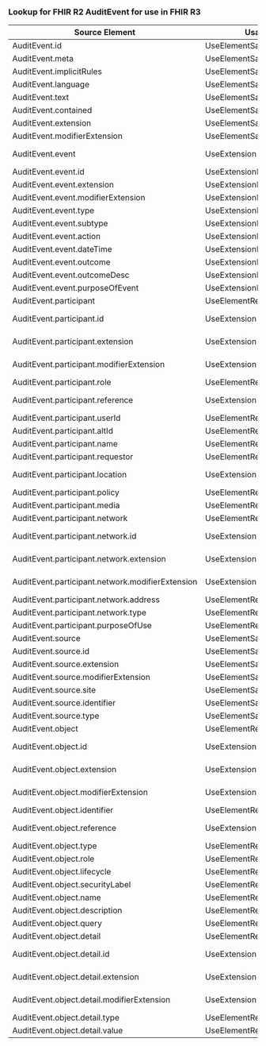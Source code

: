 ### Lookup for FHIR R2 AuditEvent for use in FHIR R3

| Source Element | Usage | Target |
| -------------- | ----- | ------ |
| AuditEvent.id | UseElementSameName | AuditEvent.id |
| AuditEvent.meta | UseElementSameName | AuditEvent.meta |
| AuditEvent.implicitRules | UseElementSameName | AuditEvent.implicitRules |
| AuditEvent.language | UseElementSameName | AuditEvent.language |
| AuditEvent.text | UseElementSameName | AuditEvent.text |
| AuditEvent.contained | UseElementSameName | AuditEvent.contained |
| AuditEvent.extension | UseElementSameName | AuditEvent.extension |
| AuditEvent.modifierExtension | UseElementSameName | AuditEvent.modifierExtension |
| AuditEvent.event | UseExtension | http://hl7.org/fhir/1.0/StructureDefinition/extension-AuditEvent.event |
| AuditEvent.event.id | UseExtensionFromAncestor | - |
| AuditEvent.event.extension | UseExtensionFromAncestor | - |
| AuditEvent.event.modifierExtension | UseExtensionFromAncestor | - |
| AuditEvent.event.type | UseExtensionFromAncestor | - |
| AuditEvent.event.subtype | UseExtensionFromAncestor | - |
| AuditEvent.event.action | UseExtensionFromAncestor | - |
| AuditEvent.event.dateTime | UseExtensionFromAncestor | - |
| AuditEvent.event.outcome | UseExtensionFromAncestor | - |
| AuditEvent.event.outcomeDesc | UseExtensionFromAncestor | - |
| AuditEvent.event.purposeOfEvent | UseExtensionFromAncestor | - |
| AuditEvent.participant | UseElementRenamed | AuditEvent.agent |
| AuditEvent.participant.id | UseExtension | http://hl7.org/fhir/1.0/StructureDefinition/extension-AuditEvent.participant.id |
| AuditEvent.participant.extension | UseExtension | http://hl7.org/fhir/1.0/StructureDefinition/extension-AuditEvent.participant.extension |
| AuditEvent.participant.modifierExtension | UseExtension | http://hl7.org/fhir/1.0/StructureDefinition/extension-AuditEvent.participant.modifierExtension |
| AuditEvent.participant.role | UseElementRenamed | AuditEvent.agent.role |
| AuditEvent.participant.reference | UseExtension | http://hl7.org/fhir/1.0/StructureDefinition/extension-AuditEvent.participant.reference |
| AuditEvent.participant.userId | UseElementRenamed | AuditEvent.agent.userId |
| AuditEvent.participant.altId | UseElementRenamed | AuditEvent.agent.altId |
| AuditEvent.participant.name | UseElementRenamed | AuditEvent.agent.name |
| AuditEvent.participant.requestor | UseElementRenamed | AuditEvent.agent.requestor |
| AuditEvent.participant.location | UseExtension | http://hl7.org/fhir/1.0/StructureDefinition/extension-AuditEvent.participant.location |
| AuditEvent.participant.policy | UseElementRenamed | AuditEvent.agent.policy |
| AuditEvent.participant.media | UseElementRenamed | AuditEvent.agent.media |
| AuditEvent.participant.network | UseElementRenamed | AuditEvent.agent.network |
| AuditEvent.participant.network.id | UseExtension | http://hl7.org/fhir/1.0/StructureDefinition/extension-AuditEvent.participant.network.id |
| AuditEvent.participant.network.extension | UseExtension | http://hl7.org/fhir/1.0/StructureDefinition/extension-AuditEvent.participant.network.extension |
| AuditEvent.participant.network.modifierExtension | UseExtension | http://hl7.org/fhir/1.0/StructureDefinition/extension-AuditEvent.participant.network.modifierExtension |
| AuditEvent.participant.network.address | UseElementRenamed | AuditEvent.agent.network.address |
| AuditEvent.participant.network.type | UseElementRenamed | AuditEvent.agent.network.type |
| AuditEvent.participant.purposeOfUse | UseElementRenamed | AuditEvent.agent.purposeOfUse |
| AuditEvent.source | UseElementSameName | AuditEvent.source |
| AuditEvent.source.id | UseElementSameName | AuditEvent.source.id |
| AuditEvent.source.extension | UseElementSameName | AuditEvent.source.extension |
| AuditEvent.source.modifierExtension | UseElementSameName | AuditEvent.source.modifierExtension |
| AuditEvent.source.site | UseElementSameName | AuditEvent.source.site |
| AuditEvent.source.identifier | UseElementSameName | AuditEvent.source.identifier |
| AuditEvent.source.type | UseElementSameName | AuditEvent.source.type |
| AuditEvent.object | UseElementRenamed | AuditEvent.entity |
| AuditEvent.object.id | UseExtension | http://hl7.org/fhir/1.0/StructureDefinition/extension-AuditEvent.object.id |
| AuditEvent.object.extension | UseExtension | http://hl7.org/fhir/1.0/StructureDefinition/extension-AuditEvent.object.extension |
| AuditEvent.object.modifierExtension | UseExtension | http://hl7.org/fhir/1.0/StructureDefinition/extension-AuditEvent.object.modifierExtension |
| AuditEvent.object.identifier | UseElementRenamed | AuditEvent.entity.identifier |
| AuditEvent.object.reference | UseExtension | http://hl7.org/fhir/1.0/StructureDefinition/extension-AuditEvent.object.reference |
| AuditEvent.object.type | UseElementRenamed | AuditEvent.entity.type |
| AuditEvent.object.role | UseElementRenamed | AuditEvent.entity.role |
| AuditEvent.object.lifecycle | UseElementRenamed | AuditEvent.entity.lifecycle |
| AuditEvent.object.securityLabel | UseElementRenamed | AuditEvent.entity.securityLabel |
| AuditEvent.object.name | UseElementRenamed | AuditEvent.entity.name |
| AuditEvent.object.description | UseElementRenamed | AuditEvent.entity.description |
| AuditEvent.object.query | UseElementRenamed | AuditEvent.entity.query |
| AuditEvent.object.detail | UseElementRenamed | AuditEvent.entity.detail |
| AuditEvent.object.detail.id | UseExtension | http://hl7.org/fhir/1.0/StructureDefinition/extension-AuditEvent.object.detail.id |
| AuditEvent.object.detail.extension | UseExtension | http://hl7.org/fhir/1.0/StructureDefinition/extension-AuditEvent.object.detail.extension |
| AuditEvent.object.detail.modifierExtension | UseExtension | http://hl7.org/fhir/1.0/StructureDefinition/extension-AuditEvent.object.detail.modifierExtension |
| AuditEvent.object.detail.type | UseElementRenamed | AuditEvent.entity.detail.type |
| AuditEvent.object.detail.value | UseElementRenamed | AuditEvent.entity.detail.value |
